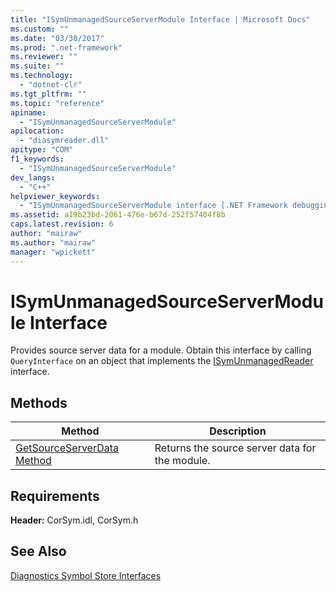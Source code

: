 ```yaml
---
title: "ISymUnmanagedSourceServerModule Interface | Microsoft Docs"
ms.custom: ""
ms.date: "03/30/2017"
ms.prod: ".net-framework"
ms.reviewer: ""
ms.suite: ""
ms.technology: 
  - "dotnet-clr"
ms.tgt_pltfrm: ""
ms.topic: "reference"
apiname: 
  - "ISymUnmanagedSourceServerModule"
apilocation: 
  - "diasymreader.dll"
apitype: "COM"
f1_keywords: 
  - "ISymUnmanagedSourceServerModule"
dev_langs: 
  - "C++"
helpviewer_keywords: 
  - "ISymUnmanagedSourceServerModule interface [.NET Framework debugging]"
ms.assetid: a19b23bd-2061-476e-b67d-252f57404f8b
caps.latest.revision: 6
author: "mairaw"
ms.author: "mairaw"
manager: "wpickett"
---
```

# ISymUnmanagedSourceServerModule Interface
Provides source server data for a module. Obtain this interface by calling `QueryInterface` on an object that implements the [ISymUnmanagedReader](../../../../docs/framework/unmanaged-api/diagnostics/isymunmanagedreader-interface.md) interface.  
  
## Methods  
  
|Method|Description|  
|------------|-----------------|  
|[GetSourceServerData Method](../../../../docs/framework/unmanaged-api/diagnostics/isymunmanagedsourceservermodule-getsourceserverdata-method.md)|Returns the source server data for the module.|  
  
## Requirements  
 **Header:** CorSym.idl, CorSym.h  
  
## See Also  
 [Diagnostics Symbol Store Interfaces](../../../../docs/framework/unmanaged-api/diagnostics/diagnostics-symbol-store-interfaces.md)
